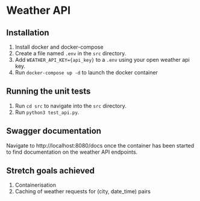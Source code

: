 # Weather API

## Installation
1. Install docker and docker-compose
2. Create a file named `.env` in the `src` directory.
3. Add `WEATHER_API_KEY={api_key}` to a `.env` using your open weather api key.
4. Run `docker-compose up -d` to launch the docker container

## Running the unit tests
1. Run `cd src` to navigate into the `src` directory.
2. Run `python3 test_api.py`.

## Swagger documentation
Navigate to http://localhost:8080/docs once the container has been started to find documentation on the weather API endpoints.

## Stretch goals achieved
1. Containerisation
2. Caching of weather requests for (city, date_time) pairs